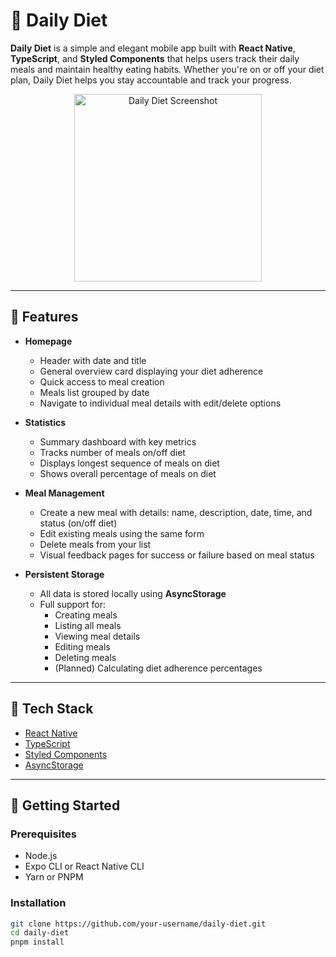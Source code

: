 # 🥗 Daily Diet

**Daily Diet** is a simple and elegant mobile app built with **React Native**, **TypeScript**, and **Styled Components** that helps users track their daily meals and maintain healthy eating habits. Whether you're on or off your diet plan, Daily Diet helps you stay accountable and track your progress.

<p align="center">
  <img src="./src/assets/app-img.png" alt="Daily Diet Screenshot" width="300"/>
</p>

---

## 📱 Features

- **Homepage**
  - Header with date and title
  - General overview card displaying your diet adherence
  - Quick access to meal creation
  - Meals list grouped by date
  - Navigate to individual meal details with edit/delete options

- **Statistics**
  - Summary dashboard with key metrics
  - Tracks number of meals on/off diet
  - Displays longest sequence of meals on diet
  - Shows overall percentage of meals on diet

- **Meal Management**
  - Create a new meal with details: name, description, date, time, and status (on/off diet)
  - Edit existing meals using the same form
  - Delete meals from your list
  - Visual feedback pages for success or failure based on meal status

- **Persistent Storage**
  - All data is stored locally using **AsyncStorage**
  - Full support for:
    - Creating meals
    - Listing all meals
    - Viewing meal details
    - Editing meals
    - Deleting meals
    - (Planned) Calculating diet adherence percentages

---

## 🧰 Tech Stack

- [React Native](https://reactnative.dev/)
- [TypeScript](https://www.typescriptlang.org/)
- [Styled Components](https://styled-components.com/)
- [AsyncStorage](https://react-native-async-storage.github.io/async-storage/)

---

## 🚀 Getting Started

### Prerequisites

- Node.js
- Expo CLI or React Native CLI
- Yarn or PNPM

### Installation

```bash
git clone https://github.com/your-username/daily-diet.git
cd daily-diet
pnpm install
